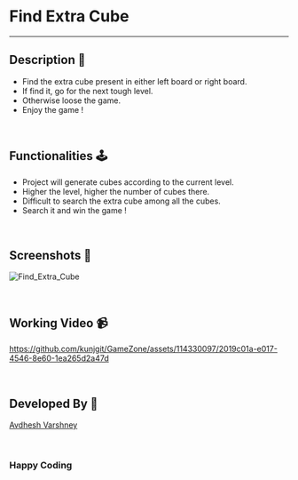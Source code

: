 # Find Extra Cube

--- 

## **Description 📃**

- Find the extra cube present in either left board or right board.
- If find it, go for the next tough level.
- Otherwise loose the game.
- Enjoy the game !

<br>

## **Functionalities 🕹️**

- Project will generate cubes according to the current level.
- Higher the level, higher the number of cubes there.
- Difficult to search the extra cube among all the cubes.
- Search it and win the game !

<br>

## **Screenshots 📸**

![Find_Extra_Cube](https://github.com/kunjgit/GameZone/assets/114330097/5fe26695-dae9-47f9-9020-d3da3b0c520f)

<br>

## **Working Video 📹**

https://github.com/kunjgit/GameZone/assets/114330097/2019c01a-e017-4546-8e60-1ea265d2a47d

<br>

## **Developed By 👦**

[Avdhesh Varshney](https://github.com/Avdhesh-Varshney)

<br>

### **Happy Coding**

